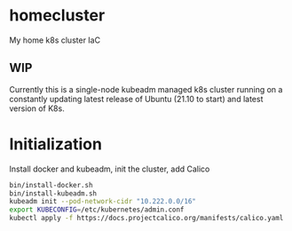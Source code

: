 # homecluster
My home k8s cluster IaC

## WIP

Currently this is a single-node kubeadm managed k8s cluster running on a constantly updating latest
release of Ubuntu (21.10 to start) and latest version of K8s.


# Initialization

Install docker and kubeadm, init the cluster, add Calico

```bash
bin/install-docker.sh
bin/install-kubeadm.sh
kubeadm init --pod-network-cidr "10.222.0.0/16"
export KUBECONFIG=/etc/kubernetes/admin.conf
kubectl apply -f https://docs.projectcalico.org/manifests/calico.yaml
```

